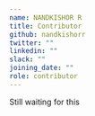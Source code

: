 ```yaml
---
name: NANDKISHOR R 
title: Contributor
github: nandkishorr
twitter: ""
linkedin: ""
slack: ""
joining_date: ""
role: contributor
---
```


Still waiting for this
